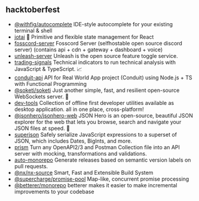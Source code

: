## hacktoberfest

- [@withfig/autocomplete](https://github.com/withfig/autocomplete) IDE-style autocomplete for your existing terminal & shell
- [jotai](https://github.com/pmndrs/jotai) 👻 Primitive and flexible state management for React
- [fosscord-server](https://github.com/fosscord/fosscord-server) Fosscord Server (selfhostable open source discord server) (contains api + cdn + gateway + dashboard + voice)
- [unleash-server](https://github.com/Unleash/unleash) Unleash is the open source feature toggle service.
- [trading-signals](https://github.com/bennycode/trading-signals) Technical indicators to run technical analysis with JavaScript & TypeScript. 📈
- [conduit-api](https://github.com/fdaciuk/conduit-api) API for Real World App project (Conduit) using Node.js + TS with Functional Programming
- [@soketi/soketi](https://github.com/soketi/soketi) Just another simple, fast, and resilient open-source WebSockets server. 📣
- [dev-tools](https://github.com/fosslife/devtools-x) Collection of offline first developer utilities available as desktop application. all in one place, cross-platform!
- [@jsonhero/jsonhero-web](https://github.com/triggerdotdev/jsonhero-web) JSON Hero is an open-source, beautiful JSON explorer for the web that lets you browse, search and navigate your JSON files at speed. 🚀
- [superjson](https://github.com/blitz-js/superjson) Safely serialize JavaScript expressions to a superset of JSON, which includes Dates, BigInts, and more.
- [prism](https://github.com/stoplightio/prism) Turn any OpenAPI2/3 and Postman Collection file into an API server with mocking, transformations and validations.
- [auto-monorepo](https://github.com/intuit/auto) Generate releases based on semantic version labels on pull requests.
- [@nx/nx-source](https://github.com/nrwl/nx) Smart, Fast and Extensible Build System
- [@supercharge/promise-pool](https://github.com/supercharge/promise-pool) Map-like, concurrent promise processing
- [@betterer/monorepo](https://github.com/phenomnomnominal/betterer) betterer makes it easier to make incremental improvements to your codebase